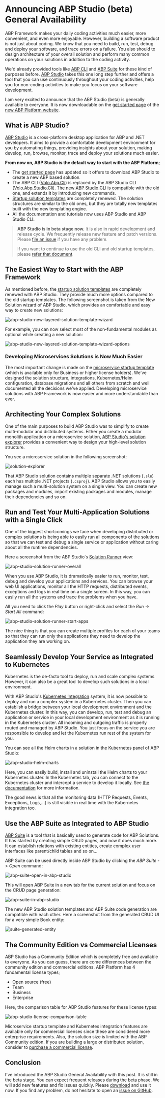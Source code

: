 # Announcing ABP Studio (beta) General Availability

ABP Framework makes your daily coding activities much easier, more convenient, and even more enjoyable. However, building a software product is not just about coding. We know that you need to build, run, test, debug and deploy your software, and trace errors on a failure. You also should to design architecture of your overall solution and perform many common operations on your solutions in addition to the coding activity.

We'd already provided tools like [ABP CLI](https://abp.io/cli) and [ABP Suite](https://abp.io/suite) for these kind of purposes before. [ABP Studio](https://abp.io/studio) takes this one long step further and offers a tool that you can use continuously throughout your coding activities, help you for non-coding activities to make you focus on your software development.

I am very excited to announce that the ABP Studio (beta) is generally available to everyone. It is now downloadable on the [get started page](https://abp.io/get-started) of the [new ABP Platform website](https://abp.io/blog/new-abp-platform-is-live).

## What is ABP Studio?

[ABP Studio](https://abp.io/docs/latest/studio) is a cross-platform desktop application for ABP and .NET developers. It aims to provide a comfortable development environment for you by automating things, providing insights about your solution, making develop, run, browse, monitor, trace and deploy your solutions much easier.

**From now on, ABP Studio is the default way to start with the ABP Platform**;

* The [get started page](https://abp.io/get-started) has updated so it offers to download ABP Studio to create a new ABP based solution.
* The ABP CLI ([Volo.Abp.Cli](https://nuget.org/packages/Volo.Abp.Cli)) is replaced by the ABP Studio CLI ([Volo.Abp.Studio.Cli](https://www.nuget.org/packages/Volo.Abp.Studio.Cli)). [The new ABP Studio CLI](https://abp.io/docs/latest/cli) is compatible with the old one, and extends it by introducing new commands.
* [Startup solution templates](https://abp.io/docs/latest/solution-templates) are completely renewed. The solution structures are similar to the old ones, but they are totally new templates built with the new templating engine.
* All the documentation and tutorials now uses ABP Studio and ABP Studio CLI.

> **ABP Studio is in beta stage now.** It is also in rapid development and release cycle. We frequently release new feature and patch versions. Please [file an issue](https://github.com/abpframework/abp/issues/new/choose) if you have any problem.
>
> If you want to continue to use the old CLI and old startup templates, please [refer that document](https://abp.io/docs/latest/cli/differences-between-old-and-new-cli).

## The Easiest Way to Start with the ABP Framework

As mentioned before, the [startup solution templates](https://abp.io/docs/latest/solution-templates) are completely renewed with ABP Studio. They provide much more options compared to the old startup templates. The following screenshot is taken from the New Solution wizard of ABP Studio, which provides an comfortable and easy way to create new solutions:

![abp-studio-new-layered-solution-template-wizard](abp-studio-new-layered-solution-template-wizard.png)

For example, you can now select most of the non-fundamental modules as optional while creating a new solution:

![abp-studio-new-layered-solution-template-wizard-options](abp-studio-new-layered-solution-template-wizard-options.png)

### Developing Microservices Solutions is Now Much Easier

The most important change is made on the [microservice startup template](https://abp.io/docs/latest/solution-templates/microservice) (which is available only for Business or higher license holders). We've designed the solution structure, integrations, Kubernetes/Helm configuration, database migrations and all others from scratch and well documented all the decisions we've applied. Developing microservice solutions with ABP Framework is now easier and more understandable than ever.

## Architecting Your Complex Solutions

One of the main purposes to build ABP Studio was to simplify to create multi-modular and distributed systems. Either you create a modular monolith application or a microservice solution, [ABP Studio's solution explorer](https://abp.io/docs/latest/studio/solution-explorer) provides a convenient way to design your high-level solution structure.

You see a microservice solution in the following screenshot:

![solution-explorer](solution-explorer.png)

That ABP Studio solution contains multiple separate .NET solutions (`.sln`) each has multiple .NET projects (`.csproj`). ABP Studio allows you to easily manage such a multi-solution system on a single view. You can create new packages and modules, import existing packages and modules, manage their dependencies and so on.

## Run and Test Your Multi-Application Solutions with a Single Click

One of the biggest shortcomings we face when developing distributed or complex solutions is being able to easily run all components of the solutions so that we can test and debug a single service or application without caring about all the runtime dependencies.

Here a screenshot from the ABP Studio's [Solution Runner](https://abp.io/docs/latest/studio/running-applications) view:

![abp-studio-solution-runner-overall](abp-studio-solution-runner-overall.png)

When you use ABP Studio, it is dramatically easier to run, monitor, test, debug and develop your applications and services. You can browse your web UI applications, monitor all the HTTP requests, distributed events, exceptions and logs in real time on a single screen. In this way, you can easily run all the systems and trace the problems when you have.

All you need to click the *Play* button or right-click and select the *Run* -> *Start All* command:

![abp-studio-solution-runner-start-apps](abp-studio-solution-runner-start-apps.png)

The nice thing is that you can create multiple profiles for each of your teams so that they can run only the applications they need to develop the application they are working on.

## Seamlessly Develop Your Service as Integrated to Kubernetes

Kubernetes is the de-facto tool to deploy, run and scale complex systems. However, it can also be a great tool to develop such solutions in a local environment.

With ABP Studio's [Kubernetes Integration](https://abp.io/docs/latest/studio/kubernetes) system, it is now possible to deploy and run a complex system in a Kubernetes cluster. Then you can establish a bridge between your local development environment and the Kubernetes cluster. In this way, you can develop, run, test and debug an application or service in your local development environment as it is running in the Kubernetes cluster. All incoming and outgoing traffic is properly routed and managed by ABP Studio. You just focus on the service you are responsible to develop and let the Kubernetes run rest of the system for you.

You can see all the Helm charts in a solution in the Kubernetes panel of ABP Studio:

![abp-studio-helm-charts](abp-studio-helm-charts.png)

Here, you can easily build, install and uninstall the Helm charts to your Kubernetes cluster. In the Kubernetes tab, you can connect to the Kubernetes cluster and intercept a service to develop it locally. See [the documentation](https://abp.io/docs/latest/studio/kubernetes) for more information.

The good news is that all the monitoring data (HTTP Requests, Events, Exceptions, Logs,...) is still visible in real time with the Kubernetes integration too.

## Use the ABP Suite as Integrated to ABP Studio

[ABP Suite](https://abp.io/suite) is a tool that is basically used to generate code for ABP Solutions. It has started by creating simple CRUD pages, and now it does much more. It can establish relations with existing entities, create complex user interfaces like parent/child tables and so on...

ABP Suite can be used directly inside ABP Studio by clicking the *ABP Suite* -> *Open* command:

![abp-suite-open-in-abp-studio](abp-suite-open-in-abp-studio.png)

This will open ABP Suite  in a new tab for the current solution and focus on the CRUD page generation:

![abp-suite-in-abp-studio](abp-suite-in-abp-studio.png)

The new ABP Studio solution templates and ABP Suite code generation are compatible with each other. Here a screenshot from the generated CRUD UI for a very simple Book entity:

![suite-generated-entity](suite-generated-entity.png)

## The Community Edition vs Commercial Licenses

ABP Studio has a Community Edition which is completely free and available to everyone. As you can guess, there are come differences between the community edition and commercial editions. ABP Platform has 4 fundamental license types;

* Open source (free)
* Team
* Business
* Enterprise

Here, the comparison table for ABP Studio features for these license types:

![abp-studio-license-comparison-table](abp-studio-license-comparison-table.png)

Microservice startup template and Kubernetes integration features are available only for commercial licenses since these are considered more enterprise requirements. Also, the solution size is limited with the ABP Community edition. If you are building a large or distributed solution, consider to [purchase a commercial license](https://abp.io/pricing).

## Conclusion

I've introduced the ABP Studio General Availability with this post. It is still in the beta stage. You can expect frequent releases during the beta phase. We will add new features and fix issues quickly. Please [download](https://abp.io/studio) and use it now. If you find any problem, do not hesitate to open an [issue on GitHub](https://github.com/abpframework/abp/issues/new/choose).